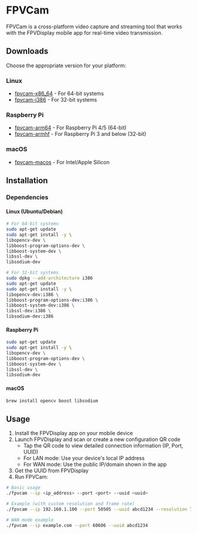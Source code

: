  # FPVCam

FPVCam is a cross-platform video capture and streaming tool that works with the FPVDisplay mobile app for real-time video transmission.

## Downloads

Choose the appropriate version for your platform:

### Linux
- [fpvcam-x86_64](/releases/download/v1.0.0/fpvcam.arm64) - For 64-bit systems
- [fpvcam-i386](/releases/download/v1.0.0/fpvcam.i386) - For 32-bit systems

### Raspberry Pi
- [fpvcam-arm64](/releases/download/v1.0.0/fpvcam.arm64) - For Raspberry Pi 4/5 (64-bit)
- [fpvcam-armhf](/releases/download/v1.0.0/fpvcam.armhf) - For Raspberry Pi 3 and below (32-bit)

### macOS
- [fpvcam-macos](/releases/download/v1.0.0/fpvcam.macos) - For Intel/Apple Silicon

## Installation

### Dependencies

#### Linux (Ubuntu/Debian)

```bash
# For 64-bit systems
sudo apt-get update
sudo apt-get install -y \
libopencv-dev \
libboost-program-options-dev \
libboost-system-dev \
libssl-dev \
libsodium-dev

# For 32-bit systems
sudo dpkg --add-architecture i386
sudo apt-get update
sudo apt-get install -y \
libopencv-dev:i386 \
libboost-program-options-dev:i386 \
libboost-system-dev:i386 \
libssl-dev:i386 \
libsodium-dev:i386
```

#### Raspberry Pi

```bash
sudo apt-get update
sudo apt-get install -y \
libopencv-dev \
libboost-program-options-dev \
libboost-system-dev \
libssl-dev \
libsodium-dev
```

#### macOS

```bash
brew install opencv boost libsodium
```

## Usage

1. Install the FPVDisplay app on your mobile device
2. Launch FPVDisplay and scan or create a new configuration QR code
   - Tap the QR code to view detailed connection information (IP, Port, UUID)
   - For LAN mode: Use your device's local IP address
   - For WAN mode: Use the public IP/domain shown in the app
3. Get the UUID from FPVDisplay
4. Run FPVCam:

```bash
# Basic usage
./fpvcam --ip <ip_address> --port <port> --uuid <uuid>

# Example (with custom resolution and frame rate)
./fpvcam --ip 192.168.1.100 --port 50505 --uuid abcd1234 --resolution 720p --fps 30

# WAN mode example
./fpvcam --ip example.com --port 60606 --uuid abcd1234
```
